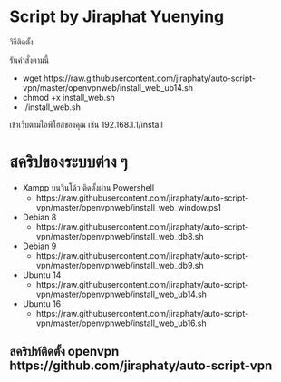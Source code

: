 <h1>Script by Jiraphat Yuenying</h1>

<p>วิธีติดตั้ง</p>
<p>รันคำสั่งตามนี้</p>
<div>
    <ul>
        <li>wget https://raw.githubusercontent.com/jiraphaty/auto-script-vpn/master/openvpnweb/install_web_ub14.sh</li>
        <li>chmod +x install_web.sh</li>
        <li>./install_web.sh</li>
    </ul>
</div>
<p>เข้าเว็บตามไอพีโฮสของคุณ เช่น 192.168.1.1/install </p>
<h1>สคริปของระบบต่าง ๆ</h1>
 <ul>
        <li>
            Xampp บนวินโด้ว ติดตั้งผ่าน Powershell
            <ul>
                <li>https://raw.githubusercontent.com/jiraphaty/auto-script-vpn/master/openvpnweb/install_web_window.ps1</li>
            </ul>
        </li>
        <li>
            Debian 8
            <ul>
                <li>https://raw.githubusercontent.com/jiraphaty/auto-script-vpn/master/openvpnweb/install_web_db8.sh</li>
            </ul>
        </li>
        <li> 
            Debian 9
            <ul>
                <li>https://raw.githubusercontent.com/jiraphaty/auto-script-vpn/master/openvpnweb/install_web_db9.sh</li>
            </ul>
        </li>
         <li> 
           Ubuntu 14
            <ul>
                <li>https://raw.githubusercontent.com/jiraphaty/auto-script-vpn/master/openvpnweb/install_web_ub14.sh</li>
            </ul>
        </li>
        <li> 
           Ubuntu 16
            <ul>
                <li>https://raw.githubusercontent.com/jiraphaty/auto-script-vpn/master/openvpnweb/install_web_ub16.sh</li>
            </ul>
        </li>
    </ul>
<h2>สคริปท์ติดตั้ง openvpn https://github.com/jiraphaty/auto-script-vpn</h2>
